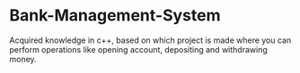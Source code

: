 # Bank-Management-System
Acquired knowledge in c++, based on which project is made where you can perform operations like
opening account, depositing and withdrawing money.
